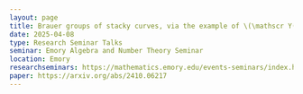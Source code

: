 ```yaml
---
layout: page
title: Brauer groups of stacky curves, via the example of \(\mathscr Y(1)\)
date: 2025-04-08
type: Research Seminar Talks
seminar: Emory Algebra and Number Theory Seminar
location: Emory
researchseminars: https://mathematics.emory.edu/events-seminars/index.html
paper: https://arxiv.org/abs/2410.06217
---
```

